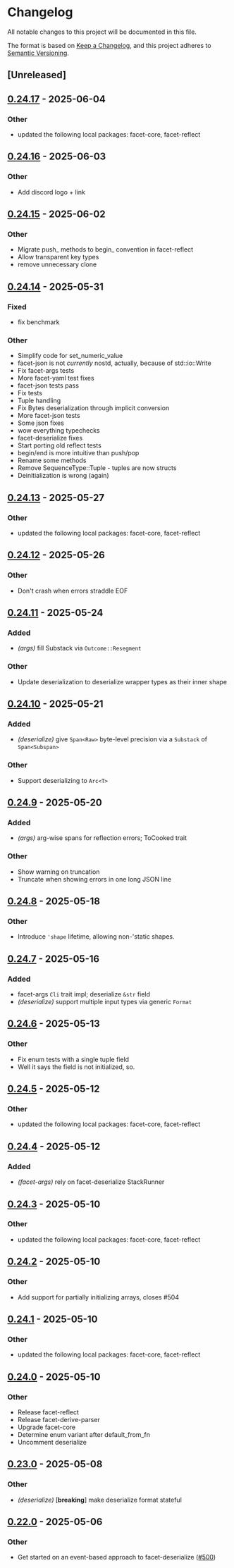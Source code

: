 # Changelog

All notable changes to this project will be documented in this file.

The format is based on [Keep a Changelog](https://keepachangelog.com/en/1.0.0/),
and this project adheres to [Semantic Versioning](https://semver.org/spec/v2.0.0.html).

## [Unreleased]

## [0.24.17](https://github.com/facet-rs/facet/compare/facet-deserialize-v0.24.16...facet-deserialize-v0.24.17) - 2025-06-04

### Other

- updated the following local packages: facet-core, facet-reflect

## [0.24.16](https://github.com/facet-rs/facet/compare/facet-deserialize-v0.24.15...facet-deserialize-v0.24.16) - 2025-06-03

### Other

- Add discord logo + link

## [0.24.15](https://github.com/facet-rs/facet/compare/facet-deserialize-v0.24.14...facet-deserialize-v0.24.15) - 2025-06-02

### Other

- Migrate push_ methods to begin_ convention in facet-reflect
- Allow transparent key types
- remove unnecessary clone

## [0.24.14](https://github.com/facet-rs/facet/compare/facet-deserialize-v0.24.13...facet-deserialize-v0.24.14) - 2025-05-31

### Fixed

- fix benchmark

### Other

- Simplify code for set_numeric_value
- facet-json is not _currently_ nostd, actually, because of std::io::Write
- Fix facet-args tests
- More facet-yaml test fixes
- facet-json tests pass
- Fix tests
- Tuple handling
- Fix Bytes deserialization through implicit conversion
- More facet-json tests
- Some json fixes
- wow everything typechecks
- facet-deserialize fixes
- Start porting old reflect tests
- begin/end is more intuitive than push/pop
- Rename some methods
- Remove SequenceType::Tuple - tuples are now structs
- Deinitialization is wrong (again)

## [0.24.13](https://github.com/facet-rs/facet/compare/facet-deserialize-v0.24.12...facet-deserialize-v0.24.13) - 2025-05-27

### Other

- updated the following local packages: facet-core, facet-reflect

## [0.24.12](https://github.com/facet-rs/facet/compare/facet-deserialize-v0.24.11...facet-deserialize-v0.24.12) - 2025-05-26

### Other

- Don't crash when errors straddle EOF

## [0.24.11](https://github.com/facet-rs/facet/compare/facet-deserialize-v0.24.10...facet-deserialize-v0.24.11) - 2025-05-24

### Added

- *(args)* fill Substack via `Outcome::Resegment`

### Other

- Update deserialization to deserialize wrapper types as their inner shape

## [0.24.10](https://github.com/facet-rs/facet/compare/facet-deserialize-v0.24.9...facet-deserialize-v0.24.10) - 2025-05-21

### Added

- *(deserialize)* give `Span<Raw>` byte-level precision via a `Substack` of `Span<Subspan>`

### Other

- Support deserializing to `Arc<T>`

## [0.24.9](https://github.com/facet-rs/facet/compare/facet-deserialize-v0.24.8...facet-deserialize-v0.24.9) - 2025-05-20

### Added

- *(args)* arg-wise spans for reflection errors; ToCooked trait

### Other

- Show warning on truncation
- Truncate when showing errors in one long JSON line

## [0.24.8](https://github.com/facet-rs/facet/compare/facet-deserialize-v0.24.7...facet-deserialize-v0.24.8) - 2025-05-18

### Other

- Introduce `'shape` lifetime, allowing non-'static shapes.

## [0.24.7](https://github.com/facet-rs/facet/compare/facet-deserialize-v0.24.6...facet-deserialize-v0.24.7) - 2025-05-16

### Added

- facet-args `Cli` trait impl; deserialize `&str` field
- *(deserialize)* support multiple input types via generic `Format`

## [0.24.6](https://github.com/facet-rs/facet/compare/facet-deserialize-v0.24.5...facet-deserialize-v0.24.6) - 2025-05-13

### Other

- Fix enum tests with a single tuple field
- Well it says the field is not initialized, so.

## [0.24.5](https://github.com/facet-rs/facet/compare/facet-deserialize-v0.24.4...facet-deserialize-v0.24.5) - 2025-05-12

### Other

- updated the following local packages: facet-core, facet-reflect

## [0.24.4](https://github.com/facet-rs/facet/compare/facet-deserialize-v0.24.3...facet-deserialize-v0.24.4) - 2025-05-12

### Added

- *(facet-args)* rely on facet-deserialize StackRunner

## [0.24.3](https://github.com/facet-rs/facet/compare/facet-deserialize-v0.24.2...facet-deserialize-v0.24.3) - 2025-05-10

### Other

- updated the following local packages: facet-core, facet-reflect

## [0.24.2](https://github.com/facet-rs/facet/compare/facet-deserialize-v0.24.1...facet-deserialize-v0.24.2) - 2025-05-10

### Other

- Add support for partially initializing arrays, closes #504

## [0.24.1](https://github.com/facet-rs/facet/compare/facet-deserialize-v0.24.0...facet-deserialize-v0.24.1) - 2025-05-10

### Other

- updated the following local packages: facet-core, facet-reflect

## [0.24.0](https://github.com/facet-rs/facet/compare/facet-deserialize-v0.23.0...facet-deserialize-v0.24.0) - 2025-05-10

### Other

- Release facet-reflect
- Release facet-derive-parser
- Upgrade facet-core
- Determine enum variant after default_from_fn
- Uncomment deserialize

## [0.23.0](https://github.com/facet-rs/facet/compare/facet-deserialize-v0.22.0...facet-deserialize-v0.23.0) - 2025-05-08

### Other

- *(deserialize)* [**breaking**] make deserialize format stateful

## [0.22.0](https://github.com/facet-rs/facet/compare/facet-deserialize-v0.21.0...facet-deserialize-v0.22.0) - 2025-05-06

### Other

- Get started on an event-based approach to facet-deserialize ([#500](https://github.com/facet-rs/facet/pull/500))
